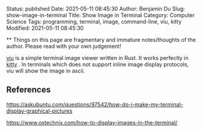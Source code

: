 Status: published
Date: 2021-05-11 08:45:30
Author: Benjamin Du
Slug: show-image-in-terminal
Title: Show Image in Terminal
Category: Computer Science
Tags: programming, terminal, image, command-line, viu, kitty
Modified: 2021-05-11 08:45:30

**
Things on this page are fragmentary and immature notes/thoughts of the author.
Please read with your own judgement!

[viu](https://github.com/atanunq/viu)
is a simple terminal image viewer written in Rust.
It works perfectly in 
[kitty](https://github.com/kovidgoyal/kitty)
.
In terminals which does not support inline image display protocols,
viu will show the image in ascii.


## References

https://askubuntu.com/questions/97542/how-do-i-make-my-terminal-display-graphical-pictures

https://www.ostechnix.com/how-to-display-images-in-the-terminal/
